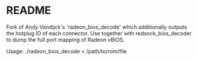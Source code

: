 # README #

Fork of Andy Vandijck's 'radeon_bios_decode' which additionally outputs the hotplug ID of each connector.
Use together with redsock_bios_decoder to dump the full port mapping of Radeon vBIOS.

Usage:
    ./radeon_bios_decode < /path/to/rom/file